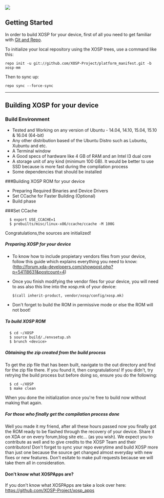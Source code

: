 ![](http://s21.postimg.org/w9nhupo1j/user4968383_pic43635_1391879040.png)

Getting Started
---------------
In order to build XOSP for your device, first of all you need to get familiar
with [Git and Repo](http://source.android.com/source/version-control.html).

To initialize your local repository using the XOSP trees, use a command like this:

    repo init -u git://github.com/XOSP-Project/platform_manifest.git -b xosp-mm
    
Then to sync up:

    repo sync --force-sync

--------

## Building XOSP for your device

### Build Environment

- Tested and Working on any version of Ubuntu - 14.04, 14.10, 15.04, 15.10 & 16.04 (64-bit)
- Any other distribution based of the Ubuntu Distro such as Lubuntu, Xubuntu and etc.
- A Terminal window
- A Good specs of hardware like 4 GB of RAM and an Intel I3 dual core
- A storage unit of any kind (minimum 100 GB). It would be better to use SSD because is more fast during the compliation process
- Some dependencies that should be installed

###Building XOSP ROM for your device
- Preparing Required Binaries and Device Drivers
- Set CCache for Faster Building (Optional)
- Build phase

###Set CCache

      $ export USE_CCACHE=1
      $ prebuilts/misc/linux-x86/ccache/ccache -M 100G

Congratulations,the sources are initialized! 

##### Preparing XOSP for your device
- To know how to include propietary vendors files from your device, follow this guide which explains everything you need to know: (http://forum.xda-developers.com/showpost.php?p=54118631&postcount=4)

- Once you finish modifying the vendor files for your device, you will need to ass also this line into the xosp.mk of your device:

      $(call inherit-product, vendor/xosp/config/xosp.mk)

- Don't forget to build the ROM in permissive mode or else the ROM will not boot!

##### To build XOSP ROM

      $ cd ~/XOSP
      $ source build/./envsetup.sh
      $ brunch <device>

##### Obtaining the zip created from the build process
To get the zip file that has been built, navigate to the out directory and find for the zip file there. If you found it, then congratulations! If you didn't, try retrying the build process but before doing so, ensure you do the following:

      $ cd ~/XOSP
      $ make clean

When you done the initialization once you're free to build now without making that again.

##### For those who finally get the compilation process done
Well you made it my friend, after all these hours passed now you finally got the ROM ready to be flashed through the recovery of your device. Share it on XDA or on every forum,blog site etc... (as you wish). 
We expect you to contribute as well and to give credits to the XOSP Team and their contributors! Don't forget to sync your repo everytime and build XOSP more than just one because the source get changed almost everyday with new fixes or new features. Don't esitate to make pull requests because we will take them all in consideration.

#### Don't know what XOSPApps are?
If you don't know what XOSPApps are take a look over here: https://github.com/XOSP-Project/xosp_apps
